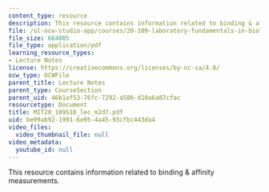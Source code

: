 ```yaml
---
content_type: resource
description: This resource contains information related to binding & affinity measurements.
file: /ol-ocw-studio-app/courses/20-109-laboratory-fundamentals-in-biological-engineering-spring-2010/be09ab9219916e954a4593cfbc443da4_MIT20_109S10_lec_m2d7.pdf
file_size: 664085
file_type: application/pdf
learning_resource_types:
- Lecture Notes
license: https://creativecommons.org/licenses/by-nc-sa/4.0/
ocw_type: OCWFile
parent_title: Lecture Notes
parent_type: CourseSection
parent_uid: 46b1af53-76fc-7292-a586-d10a6a87cfac
resourcetype: Document
title: MIT20_109S10_lec_m2d7.pdf
uid: be09ab92-1991-6e95-4a45-93cfbc443da4
video_files:
  video_thumbnail_file: null
video_metadata:
  youtube_id: null
---
```

This resource contains information related to binding & affinity measurements.